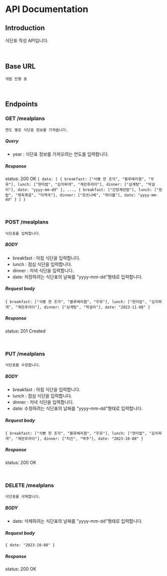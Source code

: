 # API Documentation

## Introduction

식단표 작성 API입니다.

<br>

## Base URL

`개발 진행 중`

<br>

## Endpoints

### GET /mealplans

`연도 별로 식단표 정보를 가져옵니다.`

##### Query

- year : 식단표 정보를 가져오려는 연도를 입력합니다.

##### Response

status: 200 OK
`{ data: [
  {
    breakfast: ["식빵 한 조각", "블루베리잼", "우유"],
    lunch: ["현미밥", "김치찌개", "계란후라이"],
    dinner: ["삼계탕", "막걸리"],
    date: "yyyy-mm-dd"
  },
  ...,
  {
    breakfast: ["간장계란밥"],
    lunch: ["흰밥", "제육볶음", "미역국"],
    dinner: ["모츠나베", "하이볼"],
    date: "yyyy-mm-dd"
  }
] }`

<br>

### POST /mealplans

`식단표를 입력합니다.`

##### BODY

- breakfast : 아침 식단을 입력합니다.
- lunch : 점심 식단을 입력합니다.
- dinner : 저녁 식단을 입력합니다.
- date: 저장하려는 식단표의 날짜를 "yyyy-mm-dd"형태로 입력합니다.

##### Request body

`{
  breakfast: ["식빵 한 조각", "블루베리잼", "우유"],
  lunch: ["현미밥", "김치찌개", "계란후라이"],
  dinner: ["삼계탕", "막걸리"],
  date: "2023-11-08"
}`

##### Response

status: 201 Created

<br>

### PUT /mealplans

`식단표를 수정합니다.`

##### BODY

- breakfast : 아침 식단을 입력합니다.
- lunch : 점심 식단을 입력합니다.
- dinner : 저녁 식단을 입력합니다.
- date: 수정하려는 식단표의 날짜를 "yyyy-mm-dd"형태로 입력합니다.

##### Request body

`{
  breakfast: ["식빵 한 조각", "블루베리잼", "우유"],
  lunch: ["현미밥", "김치찌개", "계란후라이"],
  dinner: ["치킨", "맥주"],
  date: "2023-10-08"
}`

##### Response

status: 200 OK

<br>

### DELETE /mealplans

`식단표를 삭제합니다.`

##### BODY

- date: 삭제하려는 식단표의 날짜를 "yyyy-mm-dd"형태로 입력합니다.

##### Request body

`{
  date: "2023-10-08"
}`

##### Response

status: 200 OK
